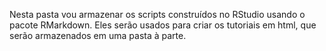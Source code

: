 Nesta pasta vou armazenar os scripts construídos no RStudio usando o pacote RMarkdown. Eles serão usados para criar os tutoriais em html, que serão armazenados em uma pasta à parte.
